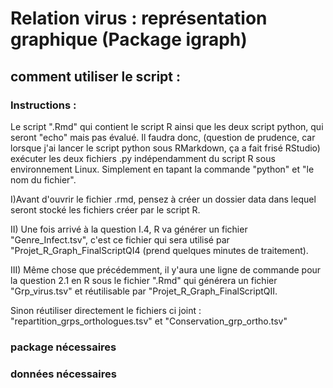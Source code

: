 # Relation virus : représentation graphique (Package igraph)

## comment utiliser le script :

### Instructions : 

Le script ".Rmd" qui contient le script R ainsi que les deux script python, qui seront "echo" mais pas évalué. Il faudra donc, (question de prudence, car lorsque j'ai lancer le script python sous RMarkdown, ça a fait frisé RStudio) exécuter les deux fichiers .py indépendamment du script R sous environnement Linux. Simplement en tapant la commande "python" et "le nom du fichier".

I)Avant d'ouvrir le fichier .rmd, pensez à créer un dossier data dans lequel seront stocké les fichiers créer par le script R.

II) Une fois arrivé à la question I.4, R va générer un fichier "Genre_Infect.tsv", c'est ce fichier qui sera utilisé par "Projet_R_Graph_FinalScriptQI4 (prend quelques minutes de traitement).

III) Même chose que précédemment, il y'aura une ligne de commande pour la question 2.1 en R sous le fichier ".Rmd" qui générera un fichier "Grp_virus.tsv" et réutilisable par "Projet_R_Graph_FinalScriptQII.

Sinon réutiliser directement le fichiers ci joint : "repartition_grps_orthologues.tsv" et "Conservation_grp_ortho.tsv"


### package nécessaires 

### données nécessaires